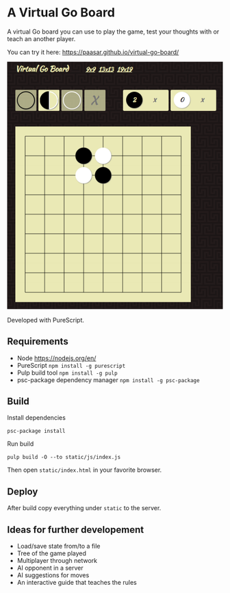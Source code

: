 # A Virtual Go Board

A virtual Go board you can use to play the game, test your thoughts with or teach an another player.

You can try it here: https://paasar.github.io/virtual-go-board/

![Screenshot](./virtual-go-board.png)

Developed with PureScript.

## Requirements

* Node https://nodejs.org/en/
* PureScript `npm install -g purescript`
* Pulp build tool `npm install -g pulp`
* psc-package dependency manager `npm install -g psc-package`

## Build

Install dependencies

    psc-package install

Run build

    pulp build -O --to static/js/index.js

Then open `static/index.html` in your favorite browser.

## Deploy

After build copy everything under `static` to the server.

## Ideas for further developement

   * Load/save state from/to a file
   * Tree of the game played
   * Multiplayer through network
   * AI opponent in a server
   * AI suggestions for moves
   * An interactive guide that teaches the rules
